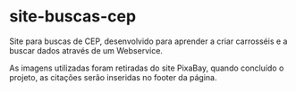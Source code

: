# site-buscas-cep
Site para buscas de CEP, desenvolvido para aprender a criar carrosséis e a buscar dados através de um Webservice.

As imagens utilizadas foram retiradas do site PixaBay, quando concluído o projeto, as citações serão inseridas no footer da página.
